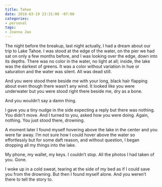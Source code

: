 ```yaml
---
title: Tahoe
date: 2018-03-19 23:31:00 -07:00
categories:
- personal
tags:
- Joanna Jao
---
```


The night before the breakup, last night actually, I had a dream about our trip to Lake Tahoe. I was stood at the edge of the water, on the pier we had sat on only a few months before, and I was looking over the edge, down into its depths. There was no color in the water, no light at all; inside, the lake was the darkest of greens. It was a color without variation in hue or saturation and the water was silent. All was dead still.

And you were stood there beside me with your long, black hair flapping about even though there wasn’t any wind. It looked like you were underwater but you were stood right there beside me, dry as a bone.

And you wouldn’t say a damn thing.

I gave you a tiny nudge in the side expecting a reply but there was nothing. You didn’t move. And I turned to you, asked how you were doing. Again, nothing. You just stood there, drowning.

A moment later I found myself hovering above the lake in the center and you were far away. I’m not sure how I could hover above the water so effortlessly but for some daft reason, and without question, I began dropping all my things into the lake. 

My phone, my wallet, my keys. I couldn’t stop. All the photos I had taken of you. Gone. 

I woke up in a cold sweat, tearing at the side of my bed as if I could save you from the drowning. But then I found myself alone. And you weren’t there to tell the story to. 